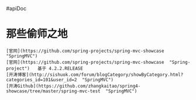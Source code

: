 #apiDoc

# 那些偷师之地
    [官网](https://github.com/spring-projects/spring-mvc-showcase  "SpringMVC")
    [官网](https://github.com/spring-projects/spring-mvc-showcase  "Spring-project")   基于 4.2.2.RELEASE
    [开涛博客](http://sishuok.com/forum/blogCategory/showByCategory.html?categories_id=101&user_id=2  "SpringMVC")
    [开涛Github](https://github.com/zhangkaitao/spring4-showcase/tree/master/spring-mvc-test  "SpringMVC")
